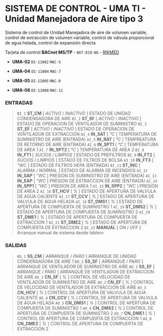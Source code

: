 # SISTEMA DE CONTROL - UMA TI - Unidad Manejadora de Aire tipo 3

Sistema de control de Unidad Manejadora de aire de volumen variable, control de extracción de volumen variable, control de válvula proporcional de agua helada, control de expansión directa

Tarjeta de control **BACnet MS/TP** - `NX7-ECO-NG` - [RIKMED](www.rikmed.com 'Sistemas de control DDC')

- **UMA-02** `DI-11002` `MAC-5`

- **UMA-04** `DI-11004` `MAC-7`

- **UMA-05** `DI-11005` `MAC-8`

- **UMA-08** `DI-11008` `MAC-11`

### ENTRADAS

> `BI_1`		**ST_CM**			[ *ACTIVO* / *INACTIVO* ]	ESTADO DE UNIDAD CONDENSADORA DE AIRE
> `BI_2`		**ST_SF**			[ *ACTIVO* / *INACTIVO* ]	ESTADO DE OPERACION DE VENTILADOR DE SUMINISTRO
> `BI_3`		**ST_EF**			[ *ACTIVO* / *INACTIVO* ]	ESTADO DE OPERACION DE VENTILADOR DE EXTRACCION
> `AI_4`		**IN_SAT**			[ *°C* ]				    TEMPERATURA DE SUMINISTRO DE AIRE (ENTRADA)
> `AI_5`		**IN_RAT**			[ *°C* ]				    TEMPREATURA DE RETORNO DE AIRE (ENTRADA)
> `AI_6`		**IN_SPT1**			[ *°C* ]				    TEMPERATURA DE AREA 1
> `AI_7`		**IN_SPT2**			[ *°C* ]				    TEMPERATURA DE AREA 2
> `BI_8`		**IN_FT1**			[ *SUCIOS* / *LIMPIOS* ]	ESTADO DE PREFILTROS
> `BI_9`		**IN_FT2**			[ *SUCIOS* / *LIMPIOS* ]	ESTADO DE FILTROS DE BOLSA
> `AI_10`		**IN_FT3**			[ *"WC* ]				    ESTADO DE FILTROS HEPA (ENTRADA)
> `BI_11`		**ST_INC**			[ *ALARMA* / *NORMAL* ]		ESTADO DE ALARMA DE INCENDIOS
> `AI_12`		**IN_SAP**			[ *"WC* ]				    PRESION DE SUMINISTRO DE AIRE (ENTRADA)
> `AI_13`		**IN_EAP**			[ *"WC* ]				    PRESION DE EXTRACCION DE AIRE (ENTRADA)
> `AI_14`		**IN_SPP1**		    [ *"WC* ]				    PRESION DE AREA 1
> `AI_15`		**IN_SPP2**		    [ *"WC* ]				    PRESION DE AREA 2
> `AI_16`		**ST_HCV**			[ *%* ]					    ESTADO DE APERTURA DE VALVULA DE AGUA CALIENTE
> `AI_17`		**ST_CCV**			[ *%* ]					    ESTADO DE APERTURA DE VALVULA DE AGUA HELADA
> `AI_18`		**ST_DMS1**		    [ *%* ]					    ESTADO DE APERTURA DE COMPUERTA DE SUMINISTRO 1
> `AI_19`		**ST_DMS2**		    [ *%* ]					    ESTADO DE APERTURA DE COMPUERTA DE SUMINISTRO 2
> `AI_20`		**ST_DME1**		    [ *%* ]					    ESTADO DE APERTURA DE COMPUERTA DE EXTRACCION 1
> `AI_21`		**ST_DME2**		    [ *%* ]					    ESTADO DE APERTURA DE COMPUERTA DE EXTRACCION 2
> `BI_22`		**MANUAL**			[ *ON* / *OFF* ]			Arranque manual de sistema desde tablero
	
### SALIDAS

> `BO_1`		**SS_CM**			[ *ARRANQUE* / *PARO* ]		ARRANQUE DE UNIDAD CONDENSADORA DE AIRE 1
> `BO_2`		**SS_SF**			[ *ARRANQUE* / *PARO* ]		ARRANQUE DE VENTILADOR DE SUMINISTRO DE AIRE
> `BO_3`		**SS_EF**			[ *ARRANQUE* / *PARO* ]		ARRANQUE DE VENTILADOR DE EXTRACCION DE AIRE
> `AO_1`		**CN_SF**			[ *%* ]					    CONTROL DE VELOCIDAD DE VENTILADOR DE SUMINISTRO DE AIRE
> `AO_2`		**CN_EF**			[ *%* ]					    CONTROL DE VELOCIDAD DE VENTILADOR DE EXTRACCION DE AIRE
> `AO_3`		**CN_HCV**			[ *%* ]					    CONTROL DE APERTURA DE VALVULA DE AGUA CALIENTE
> `AO_4`		**CN_CCV**			[ *%* ]					    CONTROL DE APERTURA DE VALVULA DE AGUA HELADA
> `AO_5`		**CN_DMS1**			[ *%* ]					    CONTROL DE APERTURA DE COMPUERTA DE SUMINISTRO 1
> `AO_6`		**CN_DMS2**			[ *%* ]					    CONTROL DE APERTURA DE COMPUERTA DE SUMINISTRO 2
> `AO_7`		**CN_DME1**			[ *%* ]					    CONTROL DE APERTURA DE COMPUERTA DE EXTRACCION 1
> `AO_8`		**CN_DME2**			[ *%* ]					    CONTROL DE APERTURA DE COMPUERTA DE EXTRACCION 2
